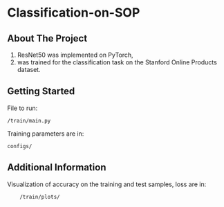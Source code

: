 # Classification-on-SOP

## About The Project

1) ResNet50 was implemented on PyTorch,
2) was trained for the classification task on the Stanford Online Products dataset.

## Getting Started

File to run:

    /train/main.py

Training parameters are in:

    configs/
    

## Additional Information

Visualization of accuracy on the training and test samples, loss are in:

        /train/plots/
        
